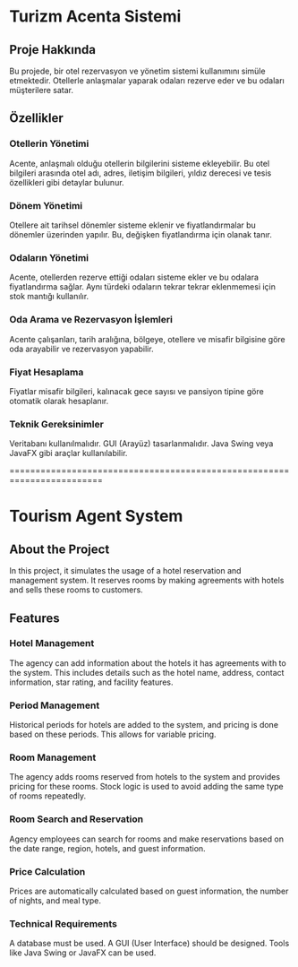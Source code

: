 # Turizm Acenta Sistemi
## Proje Hakkında
Bu projede, bir otel rezervasyon ve yönetim sistemi kullanımını simüle etmektedir. Otellerle anlaşmalar yaparak odaları rezerve eder ve bu odaları müşterilere satar.

## Özellikler
### Otellerin Yönetimi
Acente, anlaşmalı olduğu otellerin bilgilerini sisteme ekleyebilir. Bu otel bilgileri arasında otel adı, adres, iletişim bilgileri, yıldız derecesi ve tesis özellikleri gibi detaylar bulunur.

### Dönem Yönetimi
Otellere ait tarihsel dönemler sisteme eklenir ve fiyatlandırmalar bu dönemler üzerinden yapılır. Bu, değişken fiyatlandırma için olanak tanır.

### Odaların Yönetimi
Acente, otellerden rezerve ettiği odaları sisteme ekler ve bu odalara fiyatlandırma sağlar. Aynı türdeki odaların tekrar tekrar eklenmemesi için stok mantığı kullanılır.

### Oda Arama ve Rezervasyon İşlemleri
Acente çalışanları, tarih aralığına, bölgeye, otellere ve misafir bilgisine göre oda arayabilir ve rezervasyon yapabilir.

### Fiyat Hesaplama
Fiyatlar misafir bilgileri, kalınacak gece sayısı ve pansiyon tipine göre otomatik olarak hesaplanır.

### Teknik Gereksinimler
Veritabanı kullanılmalıdır.
GUI (Arayüz) tasarlanmalıdır. Java Swing veya JavaFX gibi araçlar kullanılabilir.

========================================================================

# Tourism Agent System
## About the Project
In this project, it simulates the usage of a hotel reservation and management system. It reserves rooms by making agreements with hotels and sells these rooms to customers.

## Features
### Hotel Management
The agency can add information about the hotels it has agreements with to the system. This includes details such as the hotel name, address, contact information, star rating, and facility features.

### Period Management
Historical periods for hotels are added to the system, and pricing is done based on these periods. This allows for variable pricing.

### Room Management
The agency adds rooms reserved from hotels to the system and provides pricing for these rooms. Stock logic is used to avoid adding the same type of rooms repeatedly.

### Room Search and Reservation
Agency employees can search for rooms and make reservations based on the date range, region, hotels, and guest information.

### Price Calculation
Prices are automatically calculated based on guest information, the number of nights, and meal type.

### Technical Requirements
A database must be used.
A GUI (User Interface) should be designed. Tools like Java Swing or JavaFX can be used.
